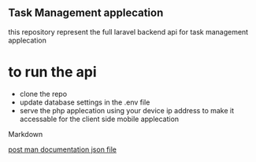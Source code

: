 ## Task Management applecation

this repository represent the full laravel backend api for task management applecation

# to run the api 
- clone the repo
- update database settings in the .env file
- serve the php applecation using your device ip address to make it accessable for the client side mobile applecation

Markdown

[post man documentation json file ](task.postman_collection.json)